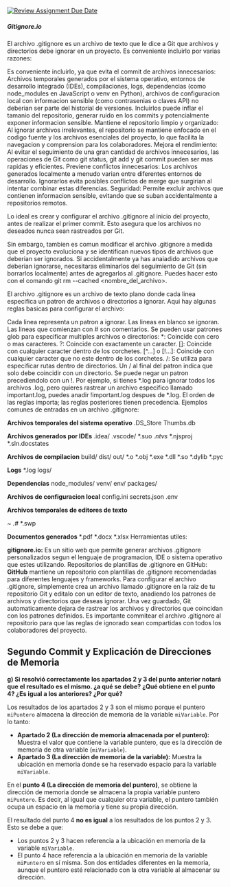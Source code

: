 [![Review Assignment Due Date](https://classroom.github.com/assets/deadline-readme-button-22041afd0340ce965d47ae6ef1cefeee28c7c493a6346c4f15d667ab976d596c.svg)](https://classroom.github.com/a/kl-E8VQf)

##### Gitignore.io

El archivo .gitignore es un archivo de texto que le dice a Git que archivos y directorios debe ignorar en un proyecto. Es conveniente incluirlo por varias razones:

Es conveniente incluirlo, ya que evita el commit de archivos innecesarios: Archivos temporales generados por el sistema operativo, entornos de desarrollo integrado (IDEs), compilaciones, logs, dependencias (como node_modules en JavaScript o venv en Python), archivos de configuracion local con informacion sensible (como contrasenias o claves API) no deberian ser parte del historial de versiones. Incluirlos puede inflar el tamanio del repositorio, generar ruido en los commits y potencialmente exponer informacion sensible.
Mantiene el repositorio limpio y organizado: Al ignorar archivos irrelevantes, el repositorio se mantiene enfocado en el codigo fuente y los archivos esenciales del proyecto, lo que facilita la navegacion y comprension para los colaboradores.
Mejora el rendimiento: Al evitar el seguimiento de una gran cantidad de archivos innecesarios, las operaciones de Git como git status, git add y git commit pueden ser mas rapidas y eficientes.
Previene conflictos innecesarios: Los archivos generados localmente a menudo varian entre diferentes entornos de desarrollo. Ignorarlos evita posibles conflictos de merge que surgirian al intentar combinar estas diferencias.
Seguridad: Permite excluir archivos que contienen informacion sensible, evitando que se suban accidentalmente a repositorios remotos.


Lo ideal es crear y configurar el archivo .gitignore al inicio del proyecto, antes de realizar el primer commit. Esto asegura que los archivos no deseados nunca sean rastreados por Git.

Sin embargo, tambien es comun modificar el archivo .gitignore a medida que el proyecto evoluciona y se identifican nuevos tipos de archivos que deberian ser ignorados. Si accidentalmente ya has anaiadido archivos que deberian ignorarse, necesitaras eliminarlos del seguimiento de Git (sin borrarlos localmente) antes de agregarlos al .gitignore. Puedes hacer esto con el comando git rm --cached <nombre_del_archivo>.



El archivo .gitignore es un archivo de texto plano donde cada linea especifica un patron de archivos o directorios a ignorar. Aqui hay algunas reglas basicas para configurar el archivo:

Cada linea representa un patron a ignorar.
Las lineas en blanco se ignoran.
Las lineas que comienzan con # son comentarios.
Se pueden usar patrones glob para especificar multiples archivos o directorios:
*: Coincide con cero o mas caracteres.
?: Coincide con exactamente un caracter.
[]: Coincide con cualquier caracter dentro de los corchetes.
[^...] o [!...]: Coincide con cualquier caracter que no este dentro de los corchetes.
/: Se utiliza para especificar rutas dentro de directorios. Un / al final del patron indica que solo debe coincidir con un directorio.
Se puede negar un patron precediendolo con un !. Por ejemplo, si tienes *.log para ignorar todos los archivos .log, pero quieres rastrear un archivo especifico llamado important.log, puedes anadir !important.log despues de *.log. El orden de las reglas importa; las reglas posteriores tienen precedencia.
Ejemplos comunes de entradas en un archivo .gitignore:

**Archivos temporales del sistema operativo**
.DS_Store
Thumbs.db

**Archivos generados por IDEs**
.idea/
.vscode/
*.suo
*.ntvs*
*.njsproj
*.sln.docstates

**Archivos de compilacion**
build/
dist/
out/
*.o
*.obj
*.exe
*.dll
*.so
*.dylib
*.pyc

**Logs**
*.log
logs/

**Dependencias**
node_modules/
venv/
env/
packages/

**Archivos de configuracion local**
config.ini
secrets.json
.env

**Archivos temporales de editores de texto**

*~
.#*
*.swp

**Documentos generados**
*.pdf
*.docx
*.xlsx
Herramientas utiles:

**gitignore.io:** Es un sitio web que permite generar archivos .gitignore personalizados segun el lenguaje de programacion, IDE o sistema operativo que estes utilizando.
Repositorios de plantillas de .gitignore en GitHub: **GitHub** mantiene un repositorio con plantillas de .gitignore recomendadas para diferentes lenguajes y frameworks.
Para configurar el archivo .gitignore, simplemente crea un archivo llamado .gitignore en la raiz de tu repositorio Git y editalo con un editor de texto, anadiendo los patrones de archivos y directorios que deseas ignorar. Una vez guardado, Git automaticamente dejara de rastrear los archivos y directorios que coincidan con los patrones definidos. Es importante commitear el archivo .gitignore al repositorio para que las reglas de ignorado sean compartidas con todos los colaboradores del proyecto.
## Segundo Commit y Explicación de Direcciones de Memoria

**g) Si resolvió correctamente los apartados 2 y 3 del punto anterior notará que el resultado es el mismo. ¿a qué se debe? ¿Qué obtiene en el punto 4? ¿Es igual a los anteriores? ¿Por qué?**

Los resultados de los apartados 2 y 3 son el mismo porque el puntero `miPuntero` almacena la dirección de memoria de la variable `miVariable`. Por lo tanto:

* **Apartado 2 (La dirección de memoria almacenada por el puntero):** Muestra el valor que contiene la variable puntero, que es la dirección de memoria de otra variable (`miVariable`).
* **Apartado 3 (La dirección de memoria de la variable):** Muestra la ubicación en memoria donde se ha reservado espacio para la variable `miVariable`.

En el **punto 4 (La dirección de memoria del puntero)**, se obtiene la dirección de memoria donde se almacena la propia variable puntero `miPuntero`. Es decir, al igual que cualquier otra variable, el puntero también ocupa un espacio en la memoria y tiene su propia dirección.

El resultado del punto 4 **no es igual** a los resultados de los puntos 2 y 3. Esto se debe a que:

* Los puntos 2 y 3 hacen referencia a la ubicación en memoria de la variable `miVariable`.
* El punto 4 hace referencia a la ubicación en memoria de la variable `miPuntero` en sí misma. Son dos entidades diferentes en la memoria, aunque el puntero esté relacionado con la otra variable al almacenar su dirección.




